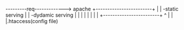 ---------req------------->           apache
                           +------------------------+
                           |                        |  -static serving
                           |                        |  -dydamic serving
                           |                        |
                           |                        |
                           |                        |
                           |                        |
                           +------------------------+
                                ^
                                |
                                |
                                |.htaccess(config file)